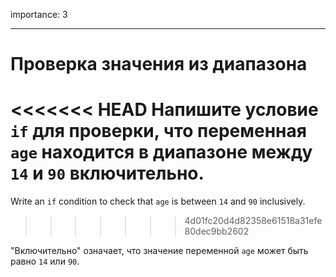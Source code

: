 importance: 3

---

# Проверка значения из диапазона

<<<<<<< HEAD
Напишите условие `if` для проверки, что переменная `age` находится в диапазоне между `14` и `90` включительно.
=======
Write an `if` condition to check that `age` is between `14` and `90` inclusively.
>>>>>>> 4d01fc20d4d82358e61518a31efe80dec9bb2602

"Включительно" означает, что значение переменной `age` может быть равно `14` или `90`.
